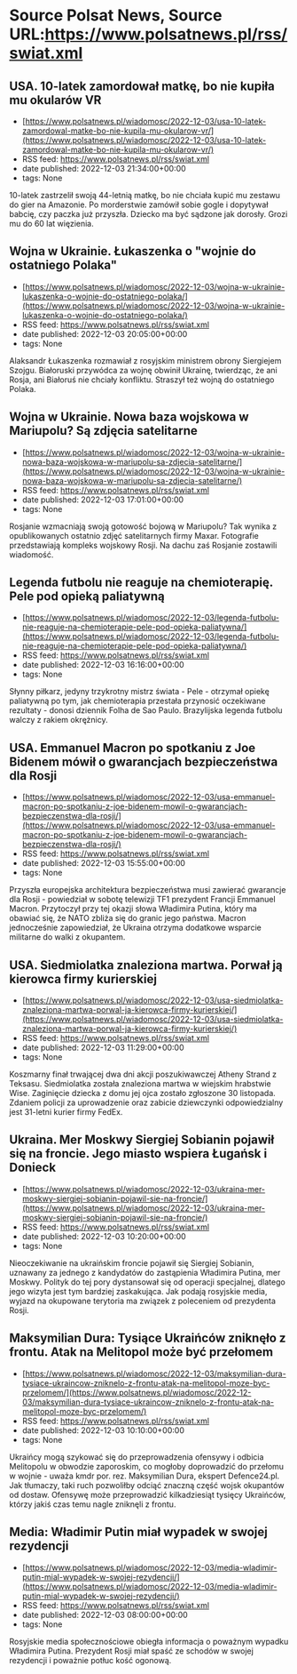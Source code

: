 # Source Polsat News, Source URL:https://www.polsatnews.pl/rss/swiat.xml

## USA. 10-latek zamordował matkę, bo nie kupiła mu okularów VR
 - [https://www.polsatnews.pl/wiadomosc/2022-12-03/usa-10-latek-zamordowal-matke-bo-nie-kupila-mu-okularow-vr/](https://www.polsatnews.pl/wiadomosc/2022-12-03/usa-10-latek-zamordowal-matke-bo-nie-kupila-mu-okularow-vr/)
 - RSS feed: https://www.polsatnews.pl/rss/swiat.xml
 - date published: 2022-12-03 21:34:00+00:00
 - tags: None

10-latek zastrzelił swoją 44-letnią matkę, bo nie chciała kupić mu zestawu do gier na Amazonie. Po morderstwie zamówił sobie gogle i dopytywał babcię, czy paczka już przyszła. Dziecko ma być sądzone jak dorosły. Grozi mu do 60 lat więzienia.

## Wojna w Ukrainie. Łukaszenka o "wojnie do ostatniego Polaka"
 - [https://www.polsatnews.pl/wiadomosc/2022-12-03/wojna-w-ukrainie-lukaszenka-o-wojnie-do-ostatniego-polaka/](https://www.polsatnews.pl/wiadomosc/2022-12-03/wojna-w-ukrainie-lukaszenka-o-wojnie-do-ostatniego-polaka/)
 - RSS feed: https://www.polsatnews.pl/rss/swiat.xml
 - date published: 2022-12-03 20:05:00+00:00
 - tags: None

Alaksandr Łukaszenka rozmawiał z rosyjskim ministrem obrony Siergiejem Szojgu. Białoruski przywódca za wojnę obwinił Ukrainę, twierdząc, że ani Rosja, ani Białoruś nie chciały konfliktu. Straszył też wojną do ostatniego Polaka.

## Wojna w Ukrainie. Nowa baza wojskowa w Mariupolu? Są zdjęcia satelitarne
 - [https://www.polsatnews.pl/wiadomosc/2022-12-03/wojna-w-ukrainie-nowa-baza-wojskowa-w-mariupolu-sa-zdjecia-satelitarne/](https://www.polsatnews.pl/wiadomosc/2022-12-03/wojna-w-ukrainie-nowa-baza-wojskowa-w-mariupolu-sa-zdjecia-satelitarne/)
 - RSS feed: https://www.polsatnews.pl/rss/swiat.xml
 - date published: 2022-12-03 17:01:00+00:00
 - tags: None

Rosjanie wzmacniają swoją gotowość bojową w Mariupolu? Tak wynika z opublikowanych ostatnio zdjęć satelitarnych firmy Maxar. Fotografie przedstawiają kompleks wojskowy Rosji. Na dachu zaś Rosjanie zostawili wiadomość.

## Legenda futbolu nie reaguje na chemioterapię. Pele pod opieką paliatywną
 - [https://www.polsatnews.pl/wiadomosc/2022-12-03/legenda-futbolu-nie-reaguje-na-chemioterapie-pele-pod-opieka-paliatywna/](https://www.polsatnews.pl/wiadomosc/2022-12-03/legenda-futbolu-nie-reaguje-na-chemioterapie-pele-pod-opieka-paliatywna/)
 - RSS feed: https://www.polsatnews.pl/rss/swiat.xml
 - date published: 2022-12-03 16:16:00+00:00
 - tags: None

Słynny piłkarz, jedyny trzykrotny mistrz świata - Pele - otrzymał opiekę paliatywną po tym, jak chemioterapia przestała przynosić oczekiwane rezultaty - donosi dziennik Folha de Sao Paulo. Brazylijska legenda futbolu walczy z rakiem okrężnicy.

## USA. Emmanuel Macron po spotkaniu z Joe Bidenem mówił o gwarancjach bezpieczeństwa dla Rosji
 - [https://www.polsatnews.pl/wiadomosc/2022-12-03/usa-emmanuel-macron-po-spotkaniu-z-joe-bidenem-mowil-o-gwarancjach-bezpieczenstwa-dla-rosji/](https://www.polsatnews.pl/wiadomosc/2022-12-03/usa-emmanuel-macron-po-spotkaniu-z-joe-bidenem-mowil-o-gwarancjach-bezpieczenstwa-dla-rosji/)
 - RSS feed: https://www.polsatnews.pl/rss/swiat.xml
 - date published: 2022-12-03 15:55:00+00:00
 - tags: None

Przyszła europejska architektura bezpieczeństwa musi zawierać gwarancje dla Rosji - powiedział w sobotę telewizji TF1 prezydent Francji Emmanuel Macron. Przytoczył przy tej okazji słowa Władimira Putina, który ma obawiać się, że ​​NATO zbliża się do granic jego państwa. Macron jednocześnie zapowiedział, że Ukraina otrzyma dodatkowe wsparcie militarne do walki z okupantem.

## USA. Siedmiolatka znaleziona martwa. Porwał ją kierowca firmy kurierskiej
 - [https://www.polsatnews.pl/wiadomosc/2022-12-03/usa-siedmiolatka-znaleziona-martwa-porwal-ja-kierowca-firmy-kurierskiej/](https://www.polsatnews.pl/wiadomosc/2022-12-03/usa-siedmiolatka-znaleziona-martwa-porwal-ja-kierowca-firmy-kurierskiej/)
 - RSS feed: https://www.polsatnews.pl/rss/swiat.xml
 - date published: 2022-12-03 11:29:00+00:00
 - tags: None

Koszmarny finał trwającej dwa dni akcji poszukiwawczej Atheny Strand z Teksasu. Siedmiolatka została znaleziona martwa w wiejskim hrabstwie Wise. Zaginięcie dziecka z domu jej ojca zostało zgłoszone 30 listopada. Zdaniem policji za uprowadzenie oraz zabicie dziewczynki odpowiedzialny jest 31-letni kurier firmy FedEx.

## Ukraina. Mer Moskwy Siergiej Sobianin pojawił się na froncie. Jego miasto wspiera Ługańsk i Donieck
 - [https://www.polsatnews.pl/wiadomosc/2022-12-03/ukraina-mer-moskwy-siergiej-sobianin-pojawil-sie-na-froncie/](https://www.polsatnews.pl/wiadomosc/2022-12-03/ukraina-mer-moskwy-siergiej-sobianin-pojawil-sie-na-froncie/)
 - RSS feed: https://www.polsatnews.pl/rss/swiat.xml
 - date published: 2022-12-03 10:20:00+00:00
 - tags: None

Nieoczekiwanie na ukraińskim froncie pojawił się Siergiej Sobianin, uznawany za jednego z kandydatów do zastąpienia Władimira Putina, mer Moskwy. Polityk do tej pory dystansował się od operacji specjalnej, dlatego jego wizyta jest tym bardziej zaskakująca. Jak podają rosyjskie media, wyjazd na okupowane terytoria ma związek z poleceniem od prezydenta Rosji.

## Maksymilian Dura: Tysiące Ukraińców zniknęło z frontu. Atak na Melitopol może być przełomem
 - [https://www.polsatnews.pl/wiadomosc/2022-12-03/maksymilian-dura-tysiace-ukraincow-zniknelo-z-frontu-atak-na-melitopol-moze-byc-przelomem/](https://www.polsatnews.pl/wiadomosc/2022-12-03/maksymilian-dura-tysiace-ukraincow-zniknelo-z-frontu-atak-na-melitopol-moze-byc-przelomem/)
 - RSS feed: https://www.polsatnews.pl/rss/swiat.xml
 - date published: 2022-12-03 10:10:00+00:00
 - tags: None

Ukraińcy mogą szykować się do przeprowadzenia ofensywy i odbicia Melitopolu w obwodzie zaporoskim, co mogłoby doprowadzić do przełomu w wojnie - uważa kmdr por. rez. Maksymilian Dura, ekspert Defence24.pl. Jak tłumaczy, taki ruch pozwoliłby odciąć znaczną część wojsk okupantów od dostaw. Ofensywę może przeprowadzić kilkadziesiąt tysięcy Ukraińców, którzy jakiś czas temu nagle zniknęli z frontu.

## Media: Władimir Putin miał wypadek w swojej rezydencji
 - [https://www.polsatnews.pl/wiadomosc/2022-12-03/media-wladimir-putin-mial-wypadek-w-swojej-rezydencji/](https://www.polsatnews.pl/wiadomosc/2022-12-03/media-wladimir-putin-mial-wypadek-w-swojej-rezydencji/)
 - RSS feed: https://www.polsatnews.pl/rss/swiat.xml
 - date published: 2022-12-03 08:00:00+00:00
 - tags: None

Rosyjskie media społecznościowe obiegła informacja o poważnym wypadku Władimira Putina. Prezydent Rosji miał spaść ze schodów w swojej rezydencji i poważnie potłuc kość ogonową.

